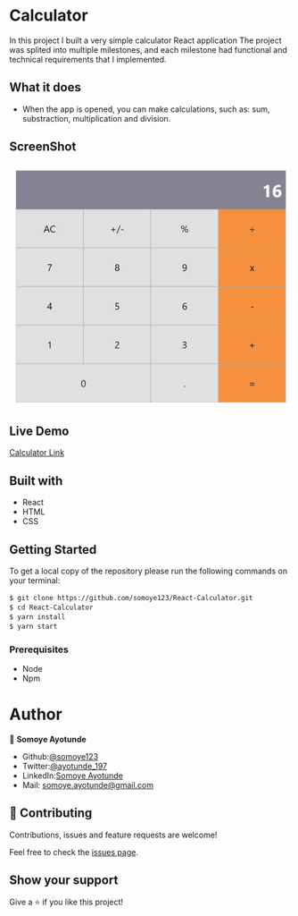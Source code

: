 # Calculator

In this project I built a very simple calculator React application
The project was splited into multiple milestones, and each milestone had functional and technical requirements that I implemented.

## What it does
- When the app is opened, you can make calculations, such as: sum, substraction, multiplication and division.

## ScreenShot
![screenshot](screenShot.png)

## Live Demo
[Calculator Link](https://somoye-calculate.herokuapp.com)

## Built with
- React
- HTML
- CSS

## Getting Started

To get a local copy of the repository please run the following commands on your terminal:

```bash
$ git clone https://github.com/somoye123/React-Calculator.git
$ cd React-Calculator
$ yarn install
$ yarn start
```

### Prerequisites

- Node
- Npm

# Author

👤 **Somoye Ayotunde**

- Github:[@somoye123](https://github.com/somoye123)
- Twitter:[@ayotunde_197](https://twitter.com/ayotunde_197)
- LinkedIn:[Somoye Ayotunde](https://www.linkedin.com/in/somoye-ayotunde-03a471161)
- Mail: [somoye.ayotunde@gmail.com](somoye.ayotunde@gmail.com)

## 🤝 Contributing

Contributions, issues and feature requests are welcome!

Feel free to check the [issues page](https://github.com/somoye123/React-Calculator/issues).

## Show your support

Give a ⭐️ if you like this project!
